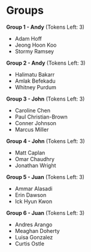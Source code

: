 # Groups

**Group 1 - Andy** (Tokens Left: 3)
- Adam Hoff
- Jeong Hoon Koo
- Stormy Ramsey

**Group 2 - Andy** (Tokens Left: 3)
- Halimatu Bakarr
- Amlak Befekadu
- Whitney Purdum

**Group 3 - John** (Tokens Left: 3)
- Caroline Chen
- Paul Christian-Brown
- Conner Johnson
- Marcus Miller

**Group 4 - John** (Tokens Left: 3)
- Matt Caplan
- Omar Chaudhry
- Jonathan Wright

**Group 5 - Juan** (Tokens Left: 3)
- Ammar Alasadi
- Erin Dawson
- Ick Hyun Kwon

**Group 6 - Juan** (Tokens Left: 3)
- Andres Arango
- Meaghan Doherty
- Luisa Gonzalez
- Curtis Ostle
